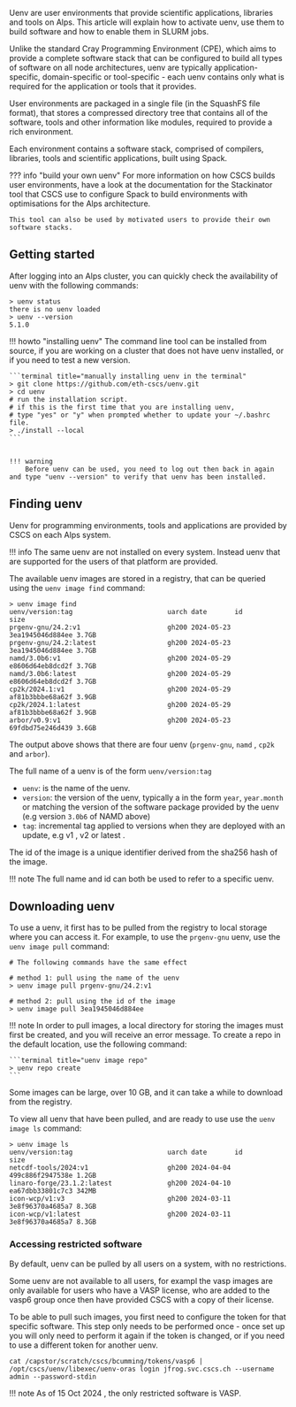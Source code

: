 Uenv are user environments that provide scientific applications, libraries and tools on Alps. This article will explain how to activate uenv, use them to build software and how to enable them in SLURM jobs.

Unlike the standard Cray Programming Environment (CPE), which aims to provide a complete software stack that can be configured to build all types of software on all node architectures, uenv are typically application-specific, domain-specific or tool-specific - each uenv contains only what is required for the application or tools that it provides.

User environments are packaged in a single file (in the  SquashFS file format), that stores a compressed directory tree that contains all of the software, tools and other information like modules, required to provide a rich environment.

Each environment contains a software stack, comprised of compilers, libraries, tools and scientific applications, built using Spack.

??? info "build your own uenv"
    For more information on how CSCS builds user environments, have a look at the documentation for the Stackinator tool that CSCS use to configure Spack to build environments with optimisations for the Alps architecture.

    This tool can also be used by motivated users to provide their own software stacks.

## Getting started

After logging into an Alps cluster, you can quickly check the availability of uenv with the following commands:

```terminal
> uenv status
there is no uenv loaded
> uenv --version
5.1.0
```

!!! howto "installing uenv"
    The command line tool can be installed from source, if you are working on a cluster that does not have uenv installed, or if you need to test a new version.

    ```terminal title="manually installing uenv in the terminal"
    > git clone https://github.com/eth-cscs/uenv.git
    > cd uenv
    # run the installation script.
    # if this is the first time that you are installing uenv,
    # type "yes" or "y" when prompted whether to update your ~/.bashrc file.
    > ./install --local
    ```


    !!! warning
        Before uenv can be used, you need to log out then back in again and type "uenv --version" to verify that uenv has been installed.

## Finding uenv

Uenv for programming environments, tools and applications are provided by CSCS on each Alps system.

!!! info
    The same uenv are not installed on every system. Instead uenv that are supported for the users of that platform are provided.

The available uenv images are stored in a registry, that can be queried using the `uenv image find`  command:

``` terminal title="uenv image find"
> uenv image find
uenv/version:tag                        uarch date       id               size
prgenv-gnu/24.2:v1                      gh200 2024-05-23 3ea1945046d884ee 3.7GB
prgenv-gnu/24.2:latest                  gh200 2024-05-23 3ea1945046d884ee 3.7GB
namd/3.0b6:v1                           gh200 2024-05-29 e8606d64eb8dcd2f 3.7GB
namd/3.0b6:latest                       gh200 2024-05-29 e8606d64eb8dcd2f 3.7GB
cp2k/2024.1:v1                          gh200 2024-05-29 af81b3bbbe68a62f 3.9GB
cp2k/2024.1:latest                      gh200 2024-05-29 af81b3bbbe68a62f 3.9GB
arbor/v0.9:v1                           gh200 2024-05-23 69fdbd75e246d439 3.6GB
```

The output above shows that there are four uenv (`prgenv-gnu`, `namd` , `cp2k` and `arbor`).

The full name of a uenv is of the form `uenv/version:tag`

* `uenv`: is the name of the uenv.
* `version`: the version of the uenv, typically a in the form `year`, `year.month` or matching the version of the software package provided by the uenv (e.g version `3.0b6` of NAMD above)
* `tag`: incremental tag applied to versions when they are deployed with an update, e.g v1 , v2  or latest .

The id  of the image is a unique identifier derived from the sha256 hash of the image.

!!! note
    The full name and id can both be used to refer to a specific uenv.

## Downloading uenv

To use a uenv, it first has to be pulled from the registry to local storage where you can access it.
For example, to use the `prgenv-gnu` uenv, use the `uenv image pull` command:

```terminal title="uenv image pull"
# The following commands have the same effect

# method 1: pull using the name of the uenv
> uenv image pull prgenv-gnu/24.2:v1

# method 2: pull using the id of the image
> uenv image pull 3ea1945046d884ee
```

!!! note
    In order to pull images, a local directory for storing the images must first be created, and you will receive an error message.
    To create a repo in the default location, use the following command:

    ```terminal title="uenv image repo"
    > uenv repo create
    ```

Some images can be large, over 10 GB, and it can take a while to download from the registry.

To view all uenv that have been pulled, and are ready to use use the `uenv image ls` command:

```terminal title="listing downloaded uenv"
> uenv image ls
uenv/version:tag                        uarch date       id               size
netcdf-tools/2024:v1                    gh200 2024-04-04 499c886f2947538e 1.2GB
linaro-forge/23.1.2:latest              gh200 2024-04-10 ea67dbb33801c7c3 342MB
icon-wcp/v1:v3                          gh200 2024-03-11 3e8f96370a4685a7 8.3GB
icon-wcp/v1:latest                      gh200 2024-03-11 3e8f96370a4685a7 8.3GB
```

### Accessing restricted software

By default, uenv can be pulled by all users on a system, with no restrictions.

Some uenv are not available to all users, for exampl the vasp  images are only available for users who have a VASP license, who are added to the vasp6  group once then have provided CSCS with a copy of their license.

To be able to pull such images, you first need to configure the token for that specific software. This step only needs to be performed once - once set up you will only need to perform it again if the token is changed, or if you need to use a different token for another uenv.

```terminal title="using a token to access VASP"
cat /capstor/scratch/cscs/bcumming/tokens/vasp6 | /opt/cscs/uenv/libexec/uenv-oras login jfrog.svc.cscs.ch --username admin --password-stdin
```

!!! note
    As of 15 Oct 2024 , the only restricted software is VASP.
